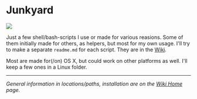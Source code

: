 # Junkyard

![][license]

Just a few shell/bash-scripts I use or made for various reasions. Some of them initially made for others, as helpers, but most for my own usage. I'll try to make a separate `readme.md` for each script. They are in the [Wiki][wiki].

Most are made for(/on) OS X, but could work on other platforms as well. I'll keep a few ones in a Linux folder.

- - -

_General information in locations/paths, installation are on the [Wiki Home][wiki] page._


<!-- Markdown refs -->
[license]: https://img.shields.io/badge/license-GPL--3.0--or--later-C00?style=plastic
[wiki]: https://gitlab.com/iEFdev/junkyard/wikis "Wiki"
